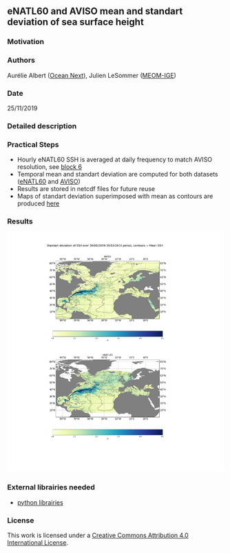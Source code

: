 ## eNATL60 and AVISO mean and standart deviation of sea surface height

### Motivation

### Authors

Aurélie Albert ([Ocean Next](https://ocean-next.fr)), Julien LeSommer ([MEOM-IGE](https://github.com/meom-group.io))

### Date

25/11/2019

### Detailed description

### Practical Steps

  - Hourly eNATL60 SSH is averaged at daily frequency to match AVISO resolution, see [block 6](https://github.com/ocean-next/eNATL60/blob/master/analysis/mesoscale-variability/notebooks/2019-11-25-AA-std-mean-ssh-eNATL60-1h-to-1d.ipynb)
  - Temporal mean and standart deviation are computed for both datasets ([eNATL60](https://github.com/ocean-next/eNATL60/blob/master/analysis/mesoscale-variability/notebooks/2019-11-25-AA-std-mean-ssh-eNATL60-1h-to-1d.ipynb) and [AVISO](https://github.com/ocean-next/eNATL60/blob/master/analysis/mesoscale-variability/notebooks/2019-11-25-AA-std-mean-ssh-AVISO.ipynb))
  - Results are stored in netcdf files for future reuse
  - Maps of standart deviation superimposed with mean as contours are produced [here](https://github.com/ocean-next/eNATL60/blob/master/analysis/mesoscale-variability/notebooks/2019-11-25-AA-plots-std-mean-ssh-AVISO-eNATL60-mac.ipynb) 
  
### Results

![plot](https://github.com/ocean-next/eNATL60/blob/master/analysis/mesoscale-variability/plots/std-mean-SSH-AVISO-eNATL60-BLBT02.png)
  

### External librairies needed
  
  - [python librairies](environment.yaml)

### License
This work is licensed under a <a rel="license" href="http://creativecommons.org/licenses/by/4.0/">Creative Commons Attribution 4.0 International License</a>.
